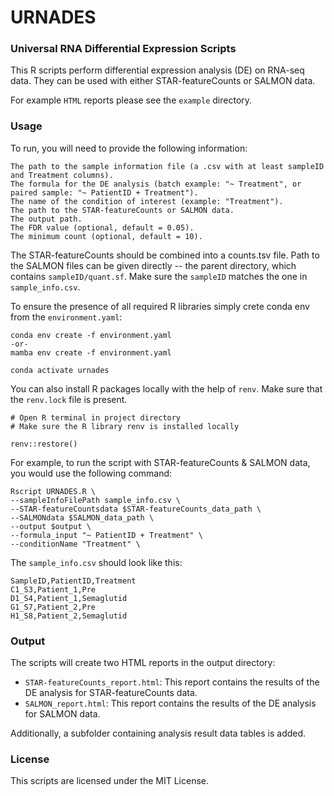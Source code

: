 # URNADES
### Universal RNA Differential Expression Scripts

This R scripts perform differential expression analysis (DE) on RNA-seq data. They can be used with either STAR-featureCounts or SALMON data.

For example `HTML` reports please see the `example` directory.

### Usage

To run, you will need to provide the following information:

    The path to the sample information file (a .csv with at least sampleID and Treatment columns).
    The formula for the DE analysis (batch example: "~ Treatment", or paired sample: "~ PatientID + Treatment").
    The name of the condition of interest (example: "Treatment").
    The path to the STAR-featureCounts or SALMON data.
    The output path.
    The FDR value (optional, default = 0.05).
    The minimum count (optional, default = 10).

The STAR-featureCounts should be combined into a counts.tsv file.
Path to the SALMON files can be given directly -- the parent directory, which contains `sampleID/quant.sf`.
Make sure the `sampleID` matches the one in `sample_info.csv`.

To ensure the presence of all required R libraries simply crete conda env from the `environment.yaml`:
```
conda env create -f environment.yaml
-or-
mamba env create -f environment.yaml

conda activate urnades
```
You can also install R packages locally with the help of `renv`. Make sure that the `renv.lock` file is present.

```
# Open R terminal in project directory
# Make sure the R library renv is installed locally

renv::restore()
```

For example, to run the script with STAR-featureCounts & SALMON data, you would use the following command:

```
Rscript URNADES.R \
--sampleInfoFilePath sample_info.csv \
--STAR-featureCountsdata $STAR-featureCounts_data_path \
--SALMONdata $SALMON_data_path \
--output $output \
--formula_input "~ PatientID + Treatment" \
--conditionName "Treatment" \
```

The `sample_info.csv` should look like this:
```
SampleID,PatientID,Treatment
C1_S3,Patient_1,Pre
D1_S4,Patient_1,Semaglutid
G1_S7,Patient_2,Pre
H1_S8,Patient_2,Semaglutid
```

### Output

The scripts will create two HTML reports in the output directory:

* `STAR-featureCounts_report.html`: This report contains the results of the DE analysis for STAR-featureCounts data.
* `SALMON_report.html`: This report contains the results of the DE analysis for SALMON data.

Additionally, a subfolder containing analysis result data tables is added.

### License

This scripts are licensed under the MIT License.
